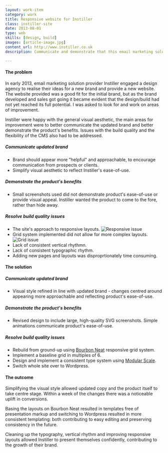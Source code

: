 ```yaml
---
layout: work-item
category: work
title: Responsive website for Instiller
class: instiller-site
date: 2013-08-01
type: web
skills: [design, build]
images: [article-image.jpg]
content_url: http://www.instiller.co.uk
description: Communicate and demonstrate that this email marketing solution is the choice for digital agencies.

---
```


#### The problem

In early 2013, email marketing solution provider Instiller engaged a design agency to realise their ideas for a new brand and provide a new website. The website provided was a good fit for the initial brand, but as the brand developed and sales got going it became evident that the design/build had not yet reached its full potential. I was asked to look for and work on areas of improvement.

Instiller were happy with the general visual aesthetic, the main areas for improvement were to better communicate the updated brand and better demonstrate the product's benefits. Issues with the build quality and the flexibility of the CMS also had to be addressed.

##### Communicate updated brand
* Brand should appear more "helpful" and approachable, to encourage communication from prospects or clients.
* Simplify visual aesthetic to reflect Instiller's ease-of-use.

##### Demonstrate the product's benefits
* Small screenshots used did not demonstrate product's ease-of-use or provide visual appeal. Instiller wanted the product to come to the fore, rather than hide away.

##### Resolve build quality issues
* The site's approach to responsive layouts. ![Responsive issue](/img/work-item-instiller-site-responsive-issue.png "Responsive issue")
* Grid system implemented did not allow for more complex layouts. ![Grid issue](/img/work-item-instiller-site-grid-issue.png "Grid issue")
* Lack of consistent vertical rhythmn.
* Lack of consistent typographic rhythm.
* Adding new pages and layouts was disproprtionately time consuming.

#### The solution

##### Communicate updated brand
* Visual style refined in line with updated brand - changes centred around appearing more approachable and reflecting product's ease-of-use.

##### Demonstrate the product's benefits
* Revised design to include large, high-quality SVG screenshots. Simple animations communicate product's ease-of-use.

##### Resolve build quality issues
* Rebuild from ground-up using [Bourbon Neat](http://neat.bourbon.io/) responsive grid system.
* Implement a baseline grid in multiples of 6.
* Design and implement a consistent type system using [Modular Scale](http://modularscale.com).
* Switch whole site over to Wordpress.

#### The outcome

Simplifying the visual style allowed updated copy and the product itself to take centre stage. Within a week of the changes there was a noticeable uplift in conversions.

Basing the layouts on Bourbon Neat resulted in templates free of presentation markup and switching to Wordpress resulted in more consistent templating: both contributing to easy editing and preserving consistency in the future.

Cleaning up the typography, vertical rhythm and improving responsive layouts allowed Instiller to present themselves confidently, contributing to the growth of their brand.
